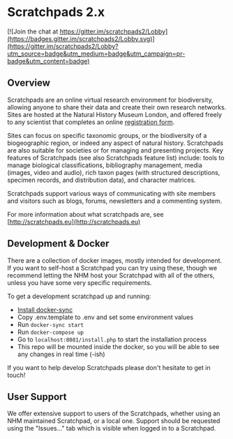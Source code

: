 Scratchpads 2.x
===============

[![Join the chat at https://gitter.im/scratchpads2/Lobby](https://badges.gitter.im/scratchpads2/Lobby.svg)](https://gitter.im/scratchpads2/Lobby?utm_source=badge&utm_medium=badge&utm_campaign=pr-badge&utm_content=badge)

## Overview

Scratchpads are an online virtual research environment for biodiversity,
allowing anyone to share their data and create their own research networks.
Sites are hosted at the Natural History Museum London, and offered freely to
any scientist that completes an online [registration
form](http://get.scratchpads.eu).

Sites can focus on specific taxonomic groups, or the biodiversity of a
biogeographic region, or indeed any aspect of natural history. Scratchpads are
also suitable for societies or for managing and presenting projects. Key
features of Scratchpads (see also Scratchpads feature list) include: tools to
manage biological classifications, bibliography management, media (images,
video and audio), rich taxon pages (with structured descriptions, specimen
records, and distribution data), and character matrices.

Scratchpads support various ways of communicating with site members and
visitors such as blogs, forums, newsletters and a commenting system.

For more information about what scratchpads are, see [http://scratchpads.eu](http://scratchpads.eu)

## Development & Docker

There are a collection of docker images, mostly intended for development. If
you want to self-host a Scratchpad you can try using these, though we recommend
letting the NHM host your Scratchpad with all of the others, unless you have
some very specific requirements.

To get a development scratchpad up and running:

- [Install docker-sync](https://github.com/EugenMayer/docker-sync/wiki/1.-Installation)
- Copy .env.template to .env and set some environment values
- Run `docker-sync start`
- Run `docker-compose up`
- Go to `localhost:8081/install.php` to start the installation process
- This repo will be mounted inside the docker, so you will be able to see any changes in real time (-ish)

If you want to help develop Scratchpads please don't hesitate to get in touch!

## User Support

We offer extensive support to users of the Scratchpads, whether using an NHM
maintained Scratchpad, or a local one. Support should be requested using the
"Issues..." tab which is visible when logged in to a Scratchpad.
